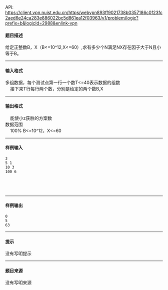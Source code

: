 API: https://client.vpn.nuist.edu.cn/https/webvpn893ff9021738b0357186c0f23fc2aed6e24ca283e886022bc5d861ea12f03963/v1/problem/logic?prefix=b&logicId=2988&enlink-vpn

#### 题目描述

给定正整数B，X（B<=10^12,X<=60）,求有多少个N满足NX存在因子大于N且小等于B。

---

#### 输入格式

多组数据，每个测试点第一行一个数T<=40表示数据的组数  
    接下来T行每行两个数，分别是给定的两个数B,X  

---

#### 输出格式

    能使小z获胜的方案数  
数据范围  
    100% B<=10^12，X<=60

---

#### 样例输入
```
3
5 1
10 3
100 6



 

```

---

#### 样例输出
```
0
5
63

```

---

#### 提示

没有写明提示

---

#### 题目来源

没有写明来源